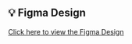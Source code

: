## 💡 Figma Design
[Click here to view the Figma Design]([https://www.figma.com/file/xxxxx/YourDesignName](https://www.figma.com/design/TOEwgdCx2IByrk2kV7rYpl/%D9%88%D9%8A%D9%86-%D9%86%D8%B1%D9%88%D8%AD?node-id=0-1&t=caeDCCoz38PwZnUp-1))


